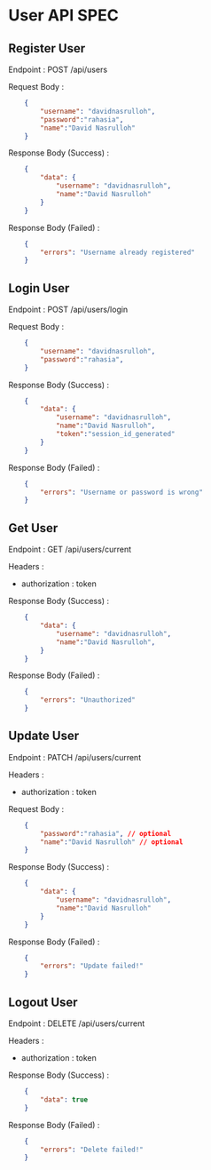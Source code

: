 # User API SPEC

## Register User 
Endpoint : POST /api/users

Request Body : 
```json
    {
        "username": "davidnasrulloh",
        "password":"rahasia",
        "name":"David Nasrulloh"
    }
```

Response Body (Success) : 
```json
    {
        "data": {
            "username": "davidnasrulloh",
            "name":"David Nasrulloh"
        }
    }
```

Response Body (Failed) : 
```json
    {
        "errors": "Username already registered"
    }
```

## Login User
Endpoint : POST /api/users/login

Request Body : 
```json
    {
        "username": "davidnasrulloh",
        "password":"rahasia",
    }
```

Response Body (Success) : 
```json
    {
        "data": {
            "username": "davidnasrulloh",
            "name":"David Nasrulloh",
            "token":"session_id_generated"
        }
    }
```

Response Body (Failed) : 
```json
    {
        "errors": "Username or password is wrong"
    }
```

## Get User
Endpoint : GET /api/users/current

Headers : 
- authorization : token

Response Body (Success) : 
```json
    {
        "data": {
            "username": "davidnasrulloh",
            "name":"David Nasrulloh",
        }
    }
```

Response Body (Failed) : 
```json
    {
        "errors": "Unauthorized"
    }
```

## Update User
Endpoint : PATCH /api/users/current

Headers : 
- authorization : token

Request Body : 
```json
    {
        "password":"rahasia", // optional
        "name":"David Nasrulloh" // optional
    }
```

Response Body (Success) : 
```json
    {
        "data": {
            "username": "davidnasrulloh",
            "name":"David Nasrulloh"
        }
    }
```

Response Body (Failed) : 
```json
    {
        "errors": "Update failed!"
    }
```

## Logout User
Endpoint : DELETE /api/users/current

Headers : 
- authorization : token

Response Body (Success) : 
```json
    {
        "data": true
    }
```

Response Body (Failed) : 
```json
    {
        "errors": "Delete failed!"
    }
```
